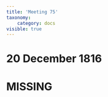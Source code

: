 ```yaml
---
title: 'Meeting 75'
taxonomy:
    category: docs
visible: true
---
```


# 20 December 1816

# <span class="missing">MISSING</span>